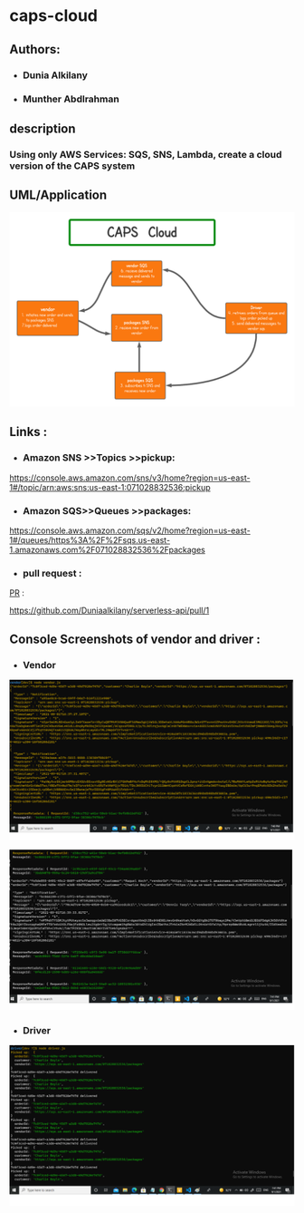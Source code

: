 # caps-cloud

## Authors: 

* ### Dunia Alkilany 
* ### Munther Abdlrahman

## description
  ### Using only AWS Services: SQS, SNS, Lambda, create a cloud version of the CAPS system



  ## UML/Application

![img](/assets/caps-cloud.png)
   



## Links :

* ### Amazon SNS >>Topics >>pickup:

 https://console.aws.amazon.com/sns/v3/home?region=us-east-1#/topic/arn:aws:sns:us-east-1:071028832536:pickup

* ### Amazon SQS>>Queues >>packages:

 https://console.aws.amazon.com/sqs/v2/home?region=us-east-1#/queues/https%3A%2F%2Fsqs.us-east-1.amazonaws.com%2F071028832536%2Fpackages

* ### pull request :
[PR](https://github.com/Duniaalkilany/caps-cloud/pull/1) :

https://github.com/Duniaalkilany/serverless-api/pull/1




## Console Screenshots of vendor and driver :

* ### Vendor 


![img](/assets/vendor1.png)


![img](/assets/vendor2.png)


* ### Driver


![img](/assets/driver.png)
